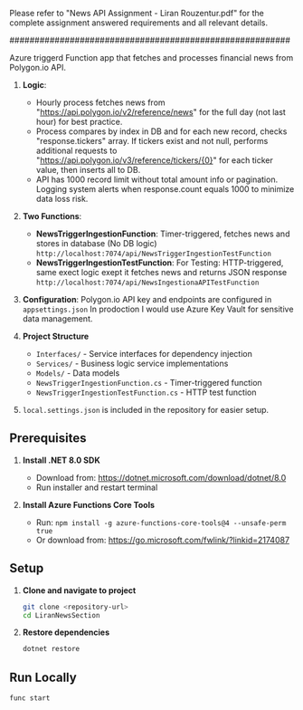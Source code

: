 Please refer to "News API Assignment - Liran Rouzentur.pdf" for the complete assignment answered requirements and all relevant details.

########################################################

Azure triggerd Function app that fetches and processes financial news from Polygon.io API.


1. **Logic**: 
   -  Hourly process fetches news from "https://api.polygon.io/v2/reference/news" for the full day (not last hour) for best 
      practice.
   -  Process compares by index in DB and for each new record, checks "response.tickers" array. 
      If tickers exist and not null, performs additional 
      requests to "https://api.polygon.io/v3/reference/tickers/{0}" for each ticker value, then inserts all to DB. 
   -  API has 1000 record limit without total amount info or pagination. 
      Logging system alerts when response.count equals 1000 to minimize data loss risk.

2. **Two Functions**:
   - **NewsTriggerIngestionFunction**: 
      Timer-triggered, fetches news and stores in database (No DB logic)
      `http://localhost:7074/api/NewsTriggerIngestionTestFunction`
   - **NewsTriggerIngestionTestFunction**: 
       For Testing: HTTP-triggered, same exect logic exept it fetches news and returns JSON response
      `http://localhost:7074/api/NewsIngestionaAPITestFunction`

3. **Configuration**: 
      Polygon.io API key and endpoints are configured in `appsettings.json`
      In prodoction I would use Azure Key Vault for sensitive data management.

4. **Project Structure**
   - `Interfaces/` - Service interfaces for dependency injection
   - `Services/` - Business logic service implementations
   - `Models/` - Data models
   - `NewsTriggerIngestionFunction.cs` - Timer-triggered function
   - `NewsTriggerIngestionTestFunction.cs` - HTTP test function

5. `local.settings.json` is included in the repository for easier setup.



## Prerequisites

1. **Install .NET 8.0 SDK**
   - Download from: https://dotnet.microsoft.com/download/dotnet/8.0
   - Run installer and restart terminal

2. **Install Azure Functions Core Tools**
   - Run: `npm install -g azure-functions-core-tools@4 --unsafe-perm true`
   - Or download from: https://go.microsoft.com/fwlink/?linkid=2174087


## Setup

1. **Clone and navigate to project**
   ```bash
   git clone <repository-url>
   cd LiranNewsSection
   ```

2. **Restore dependencies**
   ```bash
   dotnet restore
   ```

## Run Locally

```bash
func start
```











 
